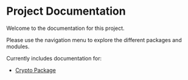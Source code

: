 # Project Documentation

Welcome to the documentation for this project.

Please use the navigation menu to explore the different packages and modules.

Currently includes documentation for:

*   [Crypto Package](./crypto/README.md) 